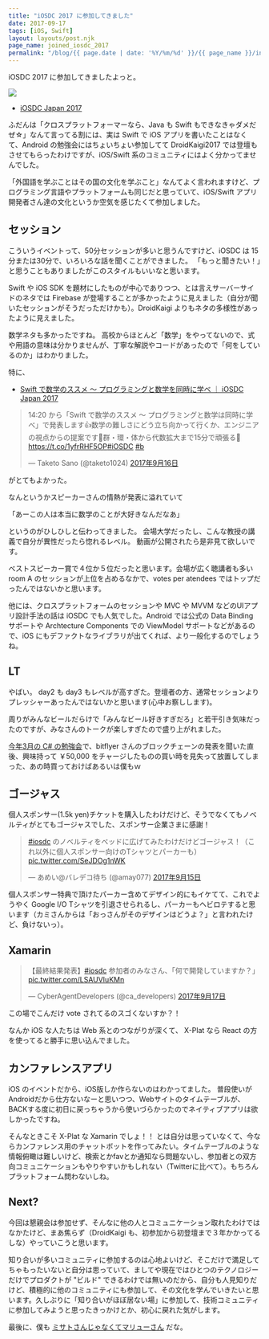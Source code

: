 ```yaml
---
title: "iOSDC 2017 に参加してきました"
date: 2017-09-17
tags: [iOS, Swift]
layout: layouts/post.njk
page_name: joined_iosdc_2017
permalink: "/blog/{{ page.date | date: '%Y/%m/%d' }}/{{ page_name }}/index.html"
---
```

iOSDC 2017 に参加してきましたよっと。

<!--more-->

![](/img/posts/joined_iosdc_2017_01.png)

* [iOSDC Japan 2017](https://iosdc.jp/2017/)

ふだんは「クロスプラットフォーマーなら、Java も Swift もできなきゃダメだぜ☆」なんて言ってる割には、実は Swift で iOS アプリを書いたことはなくて、Android の勉強会にはちょいちょい参加してて DroidKaigi2017 では登壇もさせてもらったわけですが、iOS/Swift 系のコミュニティにはよく分かってませんでした。

「外国語を学ぶことはその国の文化を学ぶこと」なんてよく言われますけど、プログラミング言語やプラットフォームも同じだと思っていて、iOS/Swift アプリ開発者さん達の文化というか空気を感じたくて参加しました。

## セッション

こういうイベントって、50分セッションが多いと思うんですけど、iOSDC は 15分または30分で、いろいろな話を聞くことができました。
「もっと聞きたい！」と思うこともありましたがこのスタイルもいいなと思います。

Swift や iOS SDK を題材にしたものが中心でありつつ、とは言えサーバーサイドのネタでは Firebase が登場することが多かったように見えました（自分が聞いたセッションがそうだっただけかも）。DroidKaigi よりもネタの多様性があったように見えました。

数学ネタも多かったですね。
高校からほとんど「数学」をやってないので、式や用語の意味は分かりませんが、丁寧な解説やコードがあったので「何をしているのか」はわかりました。

特に、

* [Swift で数学のススメ 〜 プログラミングと数学を同時に学べ ｜ iOSDC Japan 2017](https://iosdc.jp/2017/node/1445)

<blockquote class="twitter-tweet" data-lang="ja"><p lang="ja" dir="ltr">14:20 から「Swift で数学のススメ 〜 プログラミングと数学は同時に学べ」で発表します👍数学の難しさにどう立ち向かって行くか、エンジニアの視点からの提案です💪群・環・体から代数拡大まで15分で頑張る💨<a href="https://t.co/1yfrRHF5OP">https://t.co/1yfrRHF5OP</a><a href="https://twitter.com/hashtag/iOSDC?src=hash">#iOSDC</a> <a href="https://twitter.com/hashtag/b?src=hash">#b</a></p>&mdash; Taketo Sano (@taketo1024) <a href="https://twitter.com/taketo1024/status/908919531157962753">2017年9月16日</a></blockquote>
<script async src="//platform.twitter.com/widgets.js" charset="utf-8"></script>

がとてもよかった。

なんというかスピーカーさんの情熱が発表に溢れていて

「あーこの人は本当に数学のことが大好きなんだなあ」

というのがひしひしと伝わってきました。
会場大学だったし、こんな教授の講義で自分が異性だったら惚れるレベル。
動画が公開されたら是非見て欲しいです。

ベストスピーカー賞で４位か５位だったと思います。会場が広く聴講者も多い room A のセッションが上位を占めるなかで、votes per atendees ではトップだったんではないかと思います。

他には、クロスプラットフォームのセッションや MVC や MVVM などのUIアプリ設計手法の話は iOSDC でも人気でした。Android では公式の Data Binding サポートや Archtecture Components での ViewModel サポートなどがあるので、iOS にもデファクトなライブラリが出てくれば、より一般化するのでしょうね。

## LT

やばい。
day2 も day3 もレベルが高すぎた。登壇者の方、通常セッションよりプレッシャーあったんではないかと思います(心中お察しします)。

周りがみんなビールだらけで「みんなビール好きすぎだろ」と若干引き気味だったのですが、みなさんのトークが楽しすぎたので盛り上がれました。

[今年3月の C# の勉強会](https://csugjp.connpass.com/event/50930/)で、bitflyer さんのブロックチェーンの発表を聞いた直後、興味持って ￥50,000 をチャージしたものの買い時を見失って放置してしまった、あの時買っておけばあるいは僕もｗ

## ゴージャス

個人スポンサー(1.5k yen)チケットを購入したわけだけど、そうでなくてもノベルティがとてもゴージャスでした、スポンサー企業さまに感謝！

<blockquote class="twitter-tweet" data-lang="ja"><p lang="ja" dir="ltr"><a href="https://twitter.com/hashtag/iosdc?src=hash">#iosdc</a> のノベルティをベッドに広げてみたわけだけどゴージャス！（これ以外に個人スポンサー向けのTシャツとパーカーも） <a href="https://t.co/SeJDOg1nWK">pic.twitter.com/SeJDOg1nWK</a></p>&mdash; あめい@バレデコ待ち (@amay077) <a href="https://twitter.com/amay077/status/908683878126166016">2017年9月15日</a></blockquote>
<script async src="//platform.twitter.com/widgets.js" charset="utf-8"></script>

個人スポンサー特典で頂けたパーカー含めてデザイン的にもイケてて、これでようやく Google I/O Tシャツを引退させられるし、パーカーもヘビロテすると思います（カミさんからは「おっさんがそのデザインはどうよ？」と言われたけど、負けないっ）。

## Xamarin

<blockquote class="twitter-tweet" data-lang="ja"><p lang="ja" dir="ltr">【最終結果発表】<a href="https://twitter.com/hashtag/iosdc?src=hash">#iosdc</a> 参加者のみなさん、「何で開発していますか？」 <a href="https://t.co/LSAUVIuKMn">pic.twitter.com/LSAUVIuKMn</a></p>&mdash; CyberAgentDevelopers (@ca_developers) <a href="https://twitter.com/ca_developers/status/909329406979481601">2017年9月17日</a></blockquote>
<script async src="//platform.twitter.com/widgets.js" charset="utf-8"></script>

この場でこんだけ vote されてるのスゴくないすか？！

なんか iOS な人たちは Web 系とのつながりが深くて、 X-Plat なら React の方を使ってると勝手に思い込んでました。

## カンファレンスアプリ

iOS のイベントだから、iOS版しか作らないのはわかってました。
普段使いがAndroidだから仕方ないなーと思いつつ、Webサイトのタイムテーブルが、BACKする度に初日に戻っちゃうから使いづらかったのでネイティブアプリは欲しかったですね。

そんなときこそ X-Plat な Xamarin でしょ！！
とは自分は思っていなくて、今ならカンファレンス用のチャットボットを作ってみたい。タイムテーブルのような情報俯瞰は難しいけど、検索とかfavとか通知なら問題ないし、参加者との双方向コミュニケーションもやりやすいかもしれない（Twitterに比べて）。もちろんプラットフォーム問わないしね。

## Next?

今回は懇親会は参加せず、そんなに他の人とコミュニケーション取れたわけではなかたけど、まあ焦らず（DroidKaigi も、初参加から初登壇まで３年かかってるしな）やっていこうと思います。

知り合いが多いコミュニティに参加するのは心地よいけど、そこだけで満足してちゃもったいないと自分は思っていて、ましてや現在ではひとつのテクノロジーだけでプロダクトが "ビルド" できるわけでは無いのだから、自分も人見知りだけど、積極的に他のコミュニティにも参加して、その文化を学んでいきたいと思います。久しぶりに「知り合いがほぼ居ない場」に参加して、技術コミュニティに参加してみようと思ったきっかけとか、初心に戻れた気がします。

最後に、僕も [ミサトさんじゃなくてマリューさん](https://www.youtube.com/watch?v=AC7C5CY1Meo) だな。